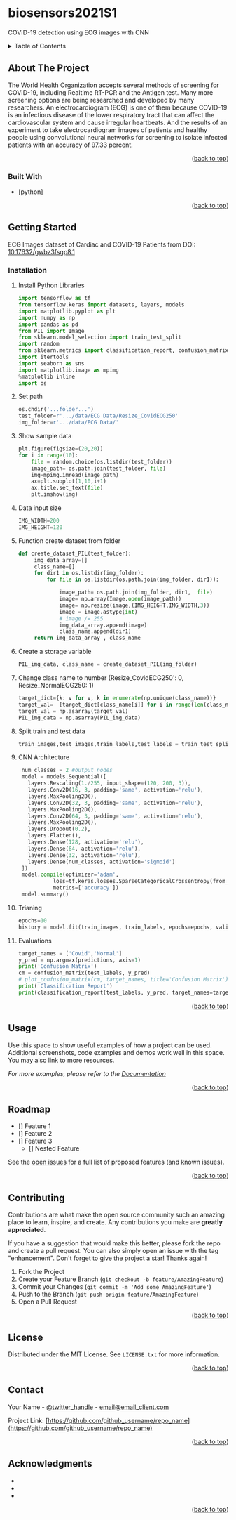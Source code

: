 # biosensors2021S1
COVID-19 detection using ECG images with CNN

<div id="top"></div>

<!-- TABLE OF CONTENTS -->
<details>
  <summary>Table of Contents</summary>
  <ol>
    <li>
      <a href="#about-the-project">About The Project</a>
      <ul>
        <li><a href="#built-with">Built With</a></li>
      </ul>
    </li>
    <li>
      <a href="#getting-started">Getting Started</a>
      <ul>
        <li><a href="#prerequisites">Prerequisites</a></li>
        <li><a href="#installation">Installation</a></li>
      </ul>
    </li>
    
  </ol>
</details>



<!-- ABOUT THE PROJECT -->
## About The Project
The World Health Organization accepts several methods of screening for COVID-19, including Realtime RT-PCR and the Antigen test. Many more screening options are being researched and developed by many researchers. An electrocardiogram (ECG) is one of them because COVID-19 is an infectious disease of the lower respiratory tract that can affect the cardiovascular system and cause irregular heartbeats. And the results of an experiment to take electrocardiogram images of patients and healthy people using convolutional neural networks for screening to isolate infected patients with an accuracy of 97.33 percent.

<p align="right">(<a href="#top">back to top</a>)</p>

### Built With

* [python]

<p align="right">(<a href="#top">back to top</a>)</p>



<!-- GETTING STARTED -->
## Getting Started

ECG Images dataset of Cardiac and COVID-19 Patients from DOI: [10.17632/gwbz3fsgp8.1](https://data.mendeley.com/datasets/gwbz3fsgp8/1)


### Installation

1. Install Python Libraries
   ```py
   import tensorflow as tf
   from tensorflow.keras import datasets, layers, models
   import matplotlib.pyplot as plt
   import numpy as np
   import pandas as pd
   from PIL import Image
   from sklearn.model_selection import train_test_split
   import random
   from sklearn.metrics import classification_report, confusion_matrix
   import itertools 
   import seaborn as sns
   import matplotlib.image as mpimg
   %matplotlib inline
   import os
   ```
2. Set path
   ```py
   os.chdir('...folder...')
   test_folder=r'.../data/ECG Data/Resize_CovidECG250'
   img_folder=r'.../data/ECG Data/'
   ```
3. Show sample data
   ```py
   plt.figure(figsize=(20,20))
   for i in range(10):
       file = random.choice(os.listdir(test_folder))
       image_path= os.path.join(test_folder, file)
       img=mpimg.imread(image_path)
       ax=plt.subplot(1,10,i+1)
       ax.title.set_text(file)
       plt.imshow(img)
   ```
4. Data input size
   ```py
   IMG_WIDTH=200
   IMG_HEIGHT=120
   ```
5. Function create dataset from folder
   ```py
   def create_dataset_PIL(test_folder):
        img_data_array=[]
        class_name=[]
        for dir1 in os.listdir(img_folder):
            for file in os.listdir(os.path.join(img_folder, dir1)):

                image_path= os.path.join(img_folder, dir1,  file)
                image= np.array(Image.open(image_path))
                image= np.resize(image,(IMG_HEIGHT,IMG_WIDTH,3))
                image = image.astype(int)
                # image /= 255  
                img_data_array.append(image)
                class_name.append(dir1)
        return img_data_array , class_name
   ```
6. Create a storage variable
   ```py
   PIL_img_data, class_name = create_dataset_PIL(img_folder)
   ```
7. Change class name to number (Resize_CovidECG250': 0, Resize_NormalECG250: 1)
   ```py
   target_dict={k: v for v, k in enumerate(np.unique(class_name))}
   target_val=  [target_dict[class_name[i]] for i in range(len(class_name))]
   target_val = np.asarray(target_val)
   PIL_img_data = np.asarray(PIL_img_data)
   ```
8. Split train and test data
   ```py
   train_images,test_images,train_labels,test_labels = train_test_split(PIL_img_data,target_val,test_size=0.3,random_state=2)
   ```
9. CNN Architecture
   ```py
    num_classes = 2 #output nodes
    model = models.Sequential([
      layers.Rescaling(1./255, input_shape=(120, 200, 3)),
      layers.Conv2D(16, 3, padding='same', activation='relu'),
      layers.MaxPooling2D(),
      layers.Conv2D(32, 3, padding='same', activation='relu'),
      layers.MaxPooling2D(),
      layers.Conv2D(64, 3, padding='same', activation='relu'),
      layers.MaxPooling2D(),
      layers.Dropout(0.2),
      layers.Flatten(),
      layers.Dense(128, activation='relu'),
      layers.Dense(64, activation='relu'),
      layers.Dense(32, activation='relu'),
      layers.Dense(num_classes, activation='sigmoid')
    ])
    model.compile(optimizer='adam',
              loss=tf.keras.losses.SparseCategoricalCrossentropy(from_logits=True),
              metrics=['accuracy'])
    model.summary()
   ```
10. Trianing
    ```py
    epochs=10
    history = model.fit(train_images, train_labels, epochs=epochs, validation_data=(test_images, test_labels))
    ```
11. Evaluations
    ```py
    target_names = ['Covid','Normal']
    y_pred = np.argmax(predictions, axis=1)
    print('Confusion Matrix')
    cm = confusion_matrix(test_labels, y_pred)
    # plot_confusion_matrix(cm, target_names, title='Confusion Matrix')
    print('Classification Report')
    print(classification_report(test_labels, y_pred, target_names=target_names))
    ```
   
<p align="right">(<a href="#top">back to top</a>)</p>



<!-- USAGE EXAMPLES -->
## Usage

Use this space to show useful examples of how a project can be used. Additional screenshots, code examples and demos work well in this space. You may also link to more resources.

_For more examples, please refer to the [Documentation](https://example.com)_

<p align="right">(<a href="#top">back to top</a>)</p>



<!-- ROADMAP -->
## Roadmap

- [] Feature 1
- [] Feature 2
- [] Feature 3
    - [] Nested Feature

See the [open issues](https://github.com/github_username/repo_name/issues) for a full list of proposed features (and known issues).

<p align="right">(<a href="#top">back to top</a>)</p>



<!-- CONTRIBUTING -->
## Contributing

Contributions are what make the open source community such an amazing place to learn, inspire, and create. Any contributions you make are **greatly appreciated**.

If you have a suggestion that would make this better, please fork the repo and create a pull request. You can also simply open an issue with the tag "enhancement".
Don't forget to give the project a star! Thanks again!

1. Fork the Project
2. Create your Feature Branch (`git checkout -b feature/AmazingFeature`)
3. Commit your Changes (`git commit -m 'Add some AmazingFeature'`)
4. Push to the Branch (`git push origin feature/AmazingFeature`)
5. Open a Pull Request

<p align="right">(<a href="#top">back to top</a>)</p>



<!-- LICENSE -->
## License

Distributed under the MIT License. See `LICENSE.txt` for more information.

<p align="right">(<a href="#top">back to top</a>)</p>



<!-- CONTACT -->
## Contact

Your Name - [@twitter_handle](https://twitter.com/twitter_handle) - email@email_client.com

Project Link: [https://github.com/github_username/repo_name](https://github.com/github_username/repo_name)

<p align="right">(<a href="#top">back to top</a>)</p>



<!-- ACKNOWLEDGMENTS -->
## Acknowledgments

* []()
* []()
* []()

<p align="right">(<a href="#top">back to top</a>)</p>



<!-- MARKDOWN LINKS & IMAGES -->
<!-- https://www.markdownguide.org/basic-syntax/#reference-style-links -->
[contributors-shield]: https://img.shields.io/github/contributors/github_username/repo_name.svg?style=for-the-badge
[contributors-url]: https://github.com/github_username/repo_name/graphs/contributors
[forks-shield]: https://img.shields.io/github/forks/github_username/repo_name.svg?style=for-the-badge
[forks-url]: https://github.com/github_username/repo_name/network/members
[stars-shield]: https://img.shields.io/github/stars/github_username/repo_name.svg?style=for-the-badge
[stars-url]: https://github.com/github_username/repo_name/stargazers
[issues-shield]: https://img.shields.io/github/issues/github_username/repo_name.svg?style=for-the-badge
[issues-url]: https://github.com/github_username/repo_name/issues
[license-shield]: https://img.shields.io/github/license/github_username/repo_name.svg?style=for-the-badge
[license-url]: https://github.com/github_username/repo_name/blob/master/LICENSE.txt
[linkedin-shield]: https://img.shields.io/badge/-LinkedIn-black.svg?style=for-the-badge&logo=linkedin&colorB=555
[linkedin-url]: https://linkedin.com/in/linkedin_username
[product-screenshot]: images/screenshot.png
